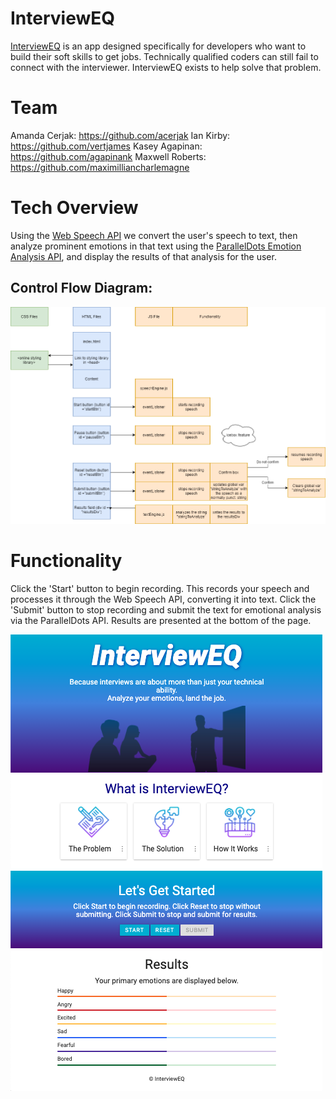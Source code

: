 # InterviewEQ
[InterviewEQ](https://maximilliancharlemagne.github.io/emotion-engine/) is an app designed specifically for developers who want to build their soft skills to get jobs. Technically qualified coders can still fail to connect with the interviewer. InterviewEQ exists to help solve that problem.

# Team
Amanda Cerjak: https://github.com/acerjak
Ian Kirby: https://github.com/vertjames
Kasey Agapinan: https://github.com/agapinank
Maxwell Roberts: https://github.com/maximilliancharlemagne

# Tech Overview
Using the [Web Speech API](https://developer.mozilla.org/en-US/docs/Web/API/Web_Speech_API) we convert the user's speech to text, then analyze prominent emotions in that text using the [ParallelDots Emotion Analysis API](https://www.paralleldots.com/text-analysis-apis#emotion), and display the results of that analysis for the user. 

## Control Flow Diagram:
![control flow diagram](./assets/images/controlFlow_v3.png)


# Functionality
Click the 'Start' button to begin recording. This records your speech and processes it through the Web Speech API, converting it into text. Click the 'Submit' button to stop recording and submit the text for emotional analysis via the ParallelDots API. Results are presented at the bottom of the page.

![InterviewEQ Fullscreen](./assets/images/InterviewEQ-Fullscreen.png)